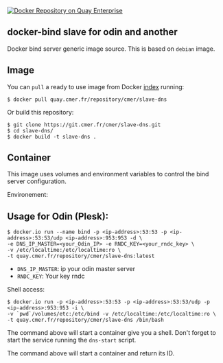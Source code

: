 [![Docker Repository on Quay Enterprise](https://quay.cmer.fr/repository/cmer/slave-dns/status "Docker Repository on Quay Enterprise")](https://quay.cmer.fr/repository/cmer/slave-dns)

docker-bind slave for odin and another
------------

Docker bind server generic image source. This is based on `debian` image.

Image
-----

You can `pull` a ready to use image from Docker
[index](https://quay.cmer.fr/repository/cmer/slave-dns) running:

```
$ docker pull quay.cmer.fr/repository/cmer/slave-dns
```

Or build this repository:

```
$ git clone https://git.cmer.fr/cmer/slave-dns.git
$ cd slave-dns/
$ docker build -t slave-dns .
```

Container
---------

This image uses volumes and environment variables to control the bind server
configuration.

Environement:

Usage for Odin (Plesk):
---------
```
$ docker.io run --name bind -p <ip-address>:53:53 -p <ip-address>:53:53/udp <ip-address>:953:953 -d \
-e DNS_IP_MASTER=<your_Odin_IP> -e RNDC_KEY=<your_rndc_key> \
-v /etc/localtime:/etc/localtime:ro \
-t quay.cmer.fr/repository/cmer/slave-dns:latest
```
* `DNS_IP_MASTER`: ip your odin master server
* `RNDC_KEY`: Your key rndc


Shell access:

```
$ docker.io run -p <ip-address>:53:53 -p <ip-address>:53:53/udp -p <ip-address>:953:953 -i \
-v `pwd`/volumes/etc:/etc/bind -v /etc/localtime:/etc/localtime:ro \
-t quay.cmer.fr/repository/cmer/slave-dns /bin/bash
```

The command above will start a container give you a shell. Don't
forget to start the service running the `dns-start` script.

The command above will start a container and return its ID.